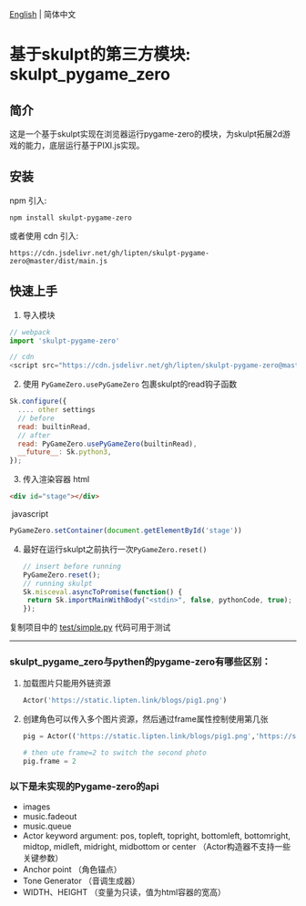 [English](./README.md) | 简体中文

# 基于skulpt的第三方模块: skulpt_pygame_zero

## 简介

这是一个基于skulpt实现在浏览器运行pygame-zero的模块，为skulpt拓展2d游戏的能力，底层运行基于PIXI.js实现。

## 安装

npm 引入:

```
npm install skulpt-pygame-zero
```

或者使用 cdn 引入:

```
https://cdn.jsdelivr.net/gh/lipten/skulpt-pygame-zero@master/dist/main.js
```

## 快速上手

1. 导入模块

```javascript
// webpack
import 'skulpt-pygame-zero'

// cdn
<script src="https://cdn.jsdelivr.net/gh/lipten/skulpt-pygame-zero@master/dist/main.js"></script>
```

2. 使用 `PyGameZero.usePyGameZero` 包裹skulpt的read钩子函数

```javascript
Sk.configure({
  .... other settings
  // before
  read: builtinRead,
  // after 
  read: PyGameZero.usePyGameZero(builtinRead),
  __future__: Sk.python3,
});
```

3. 传入渲染容器
html
```html
<div id="stage"></div>
```
​	 javascript
```javascript
PyGameZero.setContainer(document.getElementById('stage'))
```
4. 最好在运行skulpt之前执行一次`PyGameZero.reset()`

   ```javascript
   // insert before running
   PyGameZero.reset();
   // running skulpt
   Sk.misceval.asyncToPromise(function() {
   	return Sk.importMainWithBody("<stdin>", false, pythonCode, true);
   });
   ```

复制项目中的 [test/simple.py](https://github.com/lipten/skulpt-pygame-zero/blob/master/test/simple.py) 代码可用于测试

----


### skulpt_pygame_zero与pythen的pygame-zero有哪些区别：

1. 加载图片只能用外链资源

   ```python
   Actor('https://static.lipten.link/blogs/pig1.png')
   ```

2. 创建角色可以传入多个图片资源，然后通过frame属性控制使用第几张

   ```python
   pig = Actor(('https://static.lipten.link/blogs/pig1.png','https://static.lipten.link/blogs/pig2.png'))
   
   # then ute frame=2 to switch the second photo
   pig.frame = 2
   ```

### 以下是未实现的Pygame-zero的api

* images
* music.fadeout
* music.queue
* Actor keyword argument: pos, topleft, topright, bottomleft, bottomright, midtop, midleft, midright, midbottom or center （Actor构造器不支持一些关键参数）
* Anchor point （角色锚点）
* Tone Generator （音调生成器）
* WIDTH、HEIGHT （变量为只读，值为html容器的宽高）
